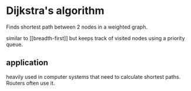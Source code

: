 # Dijkstra's algorithm
Finds shortest path between 2 nodes in a weighted graph.

similar to [[breadth-first]] but keeps track of visited nodes using a priority queue.

## application
heavily used in computer systems that need to calculate shortest paths. Routers often use it.